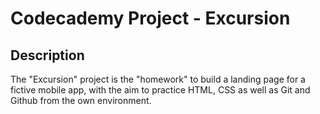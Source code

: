 # Codecademy Project - Excursion

## Description

The "Excursion" project is the "homework" to build a landing page for a fictive mobile app, with the aim to practice HTML, CSS as well as Git and Github from the own environment.
